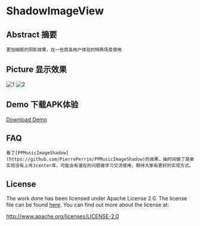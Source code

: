 # ShadowImageView
## Abstract 摘要
    更加细腻的阴影效果，在一些提高用户体验的特殊场景使用

## Picture 显示效果
![1](https://github.com/yingLanNull/ShadowImageView/blob/master/show/shadow1.png)
![2](https://github.com/yingLanNull/ShadowImageView/blob/master/show/shadow2.png)

## Demo 下载APK体验
[Download Demo](https://github.com/yingLanNull/ShadowImageView/blob/master/show/app-debug.apk)

## FAQ

```
看了[PPMusicImageShadow](https://github.com/PierrePerrin/PPMusicImageShadow)的效果，抽时间做了简单实现没有上传Jcenter库，可能会有潜在的问题做学习交流使用，期待大家有更好的实现方式。
```

## License
The work done has been licensed under Apache License 2.0. The license file can be found
[here](LICENSE). You can find out more about the license at:

http://www.apache.org/licenses/LICENSE-2.0